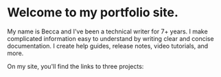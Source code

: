 # Welcome to my portfolio site. 

<p>My name is Becca and I've been a technical writer for 7+ years. I make complicated information easy to understand by writing clear and concise documentation. I create help guides, release notes, video tutorials, and more.</p>

<p>On my site, you'll find the links to three projects: 
</p>
